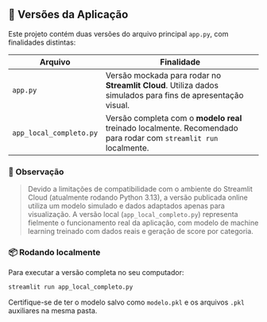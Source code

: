 ## 🔀 Versões da Aplicação

Este projeto contém duas versões do arquivo principal `app.py`, com finalidades distintas:

| Arquivo                 | Finalidade                                                                 |
|-------------------------|----------------------------------------------------------------------------|
| `app.py`                | Versão mockada para rodar no **Streamlit Cloud**. Utiliza dados simulados para fins de apresentação visual. |
| `app_local_completo.py` | Versão completa com o **modelo real** treinado localmente. Recomendado para rodar com `streamlit run` localmente. |

### 🧠 Observação

> Devido a limitações de compatibilidade com o ambiente do Streamlit Cloud (atualmente rodando Python 3.13), a versão publicada online utiliza um modelo simulado e dados adaptados apenas para visualização.
> A versão local (`app_local_completo.py`) representa fielmente o funcionamento real da aplicação, com modelo de machine learning treinado com dados reais e geração de score por categoria.

### 📦 Rodando localmente

Para executar a versão completa no seu computador:

```bash
streamlit run app_local_completo.py
```

Certifique-se de ter o modelo salvo como `modelo.pkl` e os arquivos `.pkl` auxiliares na mesma pasta.